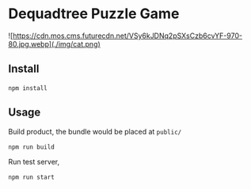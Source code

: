  # Dequadtree Puzzle Game

![https://cdn.mos.cms.futurecdn.net/VSy6kJDNq2pSXsCzb6cvYF-970-80.jpg.webp](./img/cat.png)

## Install

```shell
npm install
```



## Usage

Build product, the bundle would be placed at `public/`

```shell
npm run build
```

Run test server, 

```shell
npm run start
```

